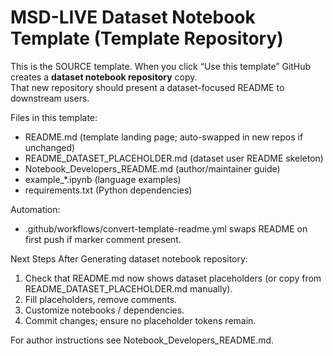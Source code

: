 # MSD-LIVE Dataset Notebook Template (Template Repository)

This is the SOURCE template. When you click “Use this template” GitHub creates a **dataset notebook repository** copy.  
That new repository should present a dataset-focused README to downstream users.

Files in this template:
- README.md (template landing page; auto-swapped in new repos if unchanged)
- README_DATASET_PLACEHOLDER.md (dataset user README skeleton)
- Notebook_Developers_README.md (author/maintainer guide)
- example_*.ipynb (language examples)
- requirements.txt (Python dependencies)

Automation:
- .github/workflows/convert-template-readme.yml swaps README on first push if marker comment present.

Next Steps After Generating dataset notebook repository:
1. Check that README.md now shows dataset placeholders (or copy from README_DATASET_PLACEHOLDER.md manually).
2. Fill placeholders, remove comments.
3. Customize notebooks / dependencies.
4. Commit changes; ensure no placeholder tokens remain.

For author instructions see Notebook_Developers_README.md.
